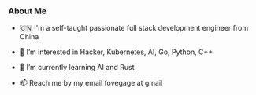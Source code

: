 
### About Me

- 🇨🇳 I'm a self-taught passionate full stack development engineer from China 

- 💞️ I’m interested in Hacker, Kubernetes, AI, Go, Python, C++

- 👀 I’m currently learning AI and Rust

- 📫 Reach me by my email fovegage at gmail
